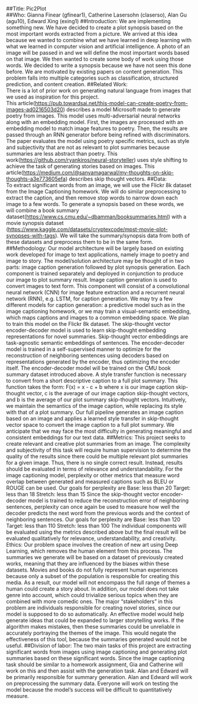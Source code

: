 ##Title: Pic2Plot   
##Who: 
Gianna Finear (gfinear1), Catherine Lasersohn (claserso), Alan Gu (agu10), Edward Xing (exing1)
##Introduction: 
We are implementing something new. We have decided to create a plot synopsis based on the most important words extracted from a picture. We arrived at this idea because we wanted to combine what we have learned in deep learning with what we learned in computer vision and artificial intelligence. A photo of an image will be passed in and we will define the most important words based on that image. We then wanted to create some body of work using those words. We decided to write a synopsis because we have not seen this done before. We are motivated by existing papers on content generation. This problem falls into multiple categories such as classification, structured prediction, and content creation.
##Related Work:  
There is a lot of prior work on generating natural language from images that we used as inspiration for this project.  
This article(https://pub.towardsai.net/this-model-can-create-poetry-from-images-ad0216503d20) describes a model Microsoft made to generate poetry from images.  This model uses multi-adversarial neural networks along with an embedding model.  First, the images are processed with an embedding model to match image features to poetry.  Then, the results are passed through an RNN generator before being refined with discriminators.  The paper evaluates the model using poetry specific metrics, such as style and subjectivity that are not as relevant to plot summaries because summaries are less abstract than poetry.
This work(https://github.com/ryankiros/neural-storyteller) uses style shifting to achieve the task of generating stories based on images.
This article(https://medium.com/@sanyamagarwal/my-thoughts-on-skip-thoughts-a3e773605efa) describes skip thought vectors.
##Data:  
To extract significant words from an image, we will use the Flickr 8k dataset from the Image Captioning homework.  We will do similar preprocessing to extract the caption, and then remove stop words to narrow down each image to a few words.  To generate a synopsis based on these words, we will combine a book summary dataset(https://www.cs.cmu.edu/~dbamman/booksummaries.html) with a movie synopsis dataset (https://www.kaggle.com/datasets/cryptexcode/mpst-movie-plot-synopses-with-tags). We will take the summary/synopsis data from both of these datasets and preprocess them to be in the same form.
##Methodology: 
Our model architecture will be largely based on existing work developed for image to text applications, namely image to poetry and image to story. The model/solution architecture may be thought of in two parts: image caption generation followed by plot synopsis generation. Each component is trained separately and deployed in conjunction to produce our image to plot summary result.
Image caption generation is used to convert images to text form. This component will consist of a convolutional neural network (CNN) for image feature extraction and a recurrent neural network (RNN), e.g. LSTM, for caption generation. We may try a few different models for caption generation: a predictive model such as in the image captioning homework, or we may train a visual-semantic embedding, which maps captions and images to a common embedding space. We plan to train this model on the Flickr 8k dataset.
The skip-thought vector encoder-decoder model is used to learn skip-thought embedding representations for novel summaries. Skip-thought vector embeddings are task-agnostic semantic embeddings of sentences. The encoder-decoder model is trained in a self-supervised manner to optimize for the reconstruction of neighboring sentences using decoders based on representations generated by the encoder, thus optimizing the encoder itself. The encoder-decoder model will be trained on the CMU book summary dataset introduced above.
A style transfer function is necessary to convert from a short descriptive caption to a full plot summary. This function takes the form:
F(x) = x - c + b
where x is our image caption skip-thought vector, c is the average of our image caption skip-thought vectors, and b is the average of our plot summary skip-thought vectors. Intuitively, we maintain the semantics of the image caption, while replacing its style with that of a plot summary.
Our full pipeline generates an image caption based on an image and applies a learned style transfer in skip-thought vector space to convert the image caption to a full plot summary. We anticipate that we may face the most difficulty in generating meaningful and consistent embeddings for our text data.
##Metrics:
 This project seeks to create relevant and creative plot summaries from an image. The complexity and subjectivity of this task will require human supervision to determine the quality of the results since there could be multiple relevant plot summaries for a given image. Thus, there is no single correct result. Instead, results should be evaluated in terms of relevance and understandability. 
For the image captioning model, perplexity or other metrics that measure word overlap between generated and measured captions such as BLEU or ROUGE can be used. Our goals for perplexity are
Base: less than 20
Target: less than 18
Stretch: less than 15
Since the skip-thought vector encoder-decoder model is trained to reduce the reconstruction error of neighboring sentences, perplexity can once again be used to measure how well the decoder predicts the next word from the previous words and the context of neighboring sentences. Our goals for perplexity are
Base: less than 120
Target: less than 110 
Stretch: less than 100
	The individual components will be evaluated using the metrics described above but the final result will be evaluated qualitatively for relevance, understandability, and creativity.
Ethics:  Our problem space involves the creation of new art using Deep Learning, which removes the human element from this process.  The summaries we generate will be based on a dataset of previously created works, meaning that they are influenced by the biases within these datasets.  Movies and books do not fully represent human experiences because only a subset of the population is responsible for creating this media.  As a result, our model will not encompass the full range of themes a human could create a story about.  In addition, our model does not take genre into account, which could trivialize serious topics when they are combined with more comedic ones.  The major “stakeholders” in this problem are individuals responsible for creating novel stories, since our model is supposed to do so automatically.  An effective model would help generate ideas that could be expanded to larger storytelling works.  If the algorithm makes mistakes, then these summaries could be unreliable in accurately portraying the themes of the image.  This would negate the effectiveness of this tool, because the summaries generated would not be useful.
##Division of labor: 
The two main tasks of this project are extracting significant words from images using image captioning and generating plot summaries based on these significant words.  Since the image captioning task should be similar to a homework assignment, Gia and Catherine will work on this and then assist with the generation task. Alan and Edward will be primarily responsible for summary generation.  Alan and Edward will work on preprocessing the summary data.  Everyone will work on testing the model because the model’s success will be difficult to quantitatively measure.
